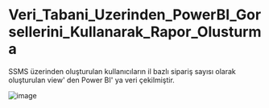 # Veri_Tabani_Uzerinden_PowerBI_Gorsellerini_Kullanarak_Rapor_Olusturma

SSMS üzerinden oluşturulan kullanıcıların il bazlı sipariş sayısı olarak oluşturulan view' den Power BI' ya veri çekilmiştir. 

![image](https://github.com/elifzgnrl/PowerBI_Veri_Tabani_Uzerinden_Gorsellerini_Kullanarak_Rapor_Olusturma/assets/90255753/bf3d6d81-3342-424d-94bb-825f4608b77f)

